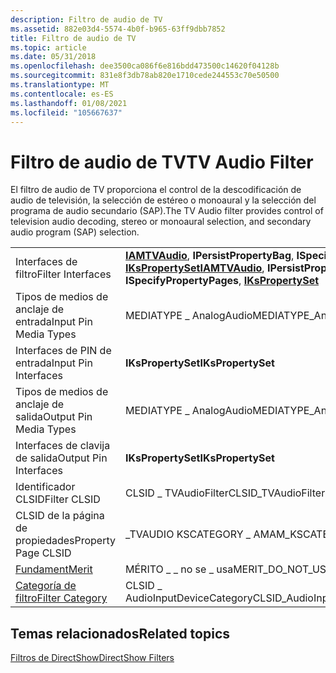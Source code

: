 ```yaml
---
description: Filtro de audio de TV
ms.assetid: 882e03d4-5574-4b0f-b965-63ff9dbb7852
title: Filtro de audio de TV
ms.topic: article
ms.date: 05/31/2018
ms.openlocfilehash: dee3500ca086f6e816bdd473500c14620f04128b
ms.sourcegitcommit: 831e8f3db78ab820e1710cede244553c70e50500
ms.translationtype: MT
ms.contentlocale: es-ES
ms.lasthandoff: 01/08/2021
ms.locfileid: "105667637"
---
```

# <a name="tv-audio-filter"></a><span data-ttu-id="66608-103">Filtro de audio de TV</span><span class="sxs-lookup"><span data-stu-id="66608-103">TV Audio Filter</span></span>

<span data-ttu-id="66608-104">El filtro de audio de TV proporciona el control de la descodificación de audio de televisión, la selección de estéreo o monoaural y la selección del programa de audio secundario (SAP).</span><span class="sxs-lookup"><span data-stu-id="66608-104">The TV Audio filter provides control of television audio decoding, stereo or monoaural selection, and secondary audio program (SAP) selection.</span></span>



|                                          |                                                                                                                                |
|------------------------------------------|--------------------------------------------------------------------------------------------------------------------------------|
| <span data-ttu-id="66608-105">Interfaces de filtro</span><span class="sxs-lookup"><span data-stu-id="66608-105">Filter Interfaces</span></span>                        | <span data-ttu-id="66608-106">[**IAMTVAudio**](/windows/desktop/api/Strmif/nn-strmif-iamtvaudio), **IPersistPropertyBag**, **ISpecifyPropertyPages**, [**IKsPropertySet**](ikspropertyset.md)</span><span class="sxs-lookup"><span data-stu-id="66608-106">[**IAMTVAudio**](/windows/desktop/api/Strmif/nn-strmif-iamtvaudio), **IPersistPropertyBag**, **ISpecifyPropertyPages**, [**IKsPropertySet**](ikspropertyset.md)</span></span> |
| <span data-ttu-id="66608-107">Tipos de medios de anclaje de entrada</span><span class="sxs-lookup"><span data-stu-id="66608-107">Input Pin Media Types</span></span>                    | <span data-ttu-id="66608-108">MEDIATYPE \_ AnalogAudio</span><span class="sxs-lookup"><span data-stu-id="66608-108">MEDIATYPE\_AnalogAudio</span></span>                                                                                                         |
| <span data-ttu-id="66608-109">Interfaces de PIN de entrada</span><span class="sxs-lookup"><span data-stu-id="66608-109">Input Pin Interfaces</span></span>                     | <span data-ttu-id="66608-110">**IKsPropertySet**</span><span class="sxs-lookup"><span data-stu-id="66608-110">**IKsPropertySet**</span></span>                                                                                                             |
| <span data-ttu-id="66608-111">Tipos de medios de anclaje de salida</span><span class="sxs-lookup"><span data-stu-id="66608-111">Output Pin Media Types</span></span>                   | <span data-ttu-id="66608-112">MEDIATYPE \_ AnalogAudio</span><span class="sxs-lookup"><span data-stu-id="66608-112">MEDIATYPE\_AnalogAudio</span></span>                                                                                                         |
| <span data-ttu-id="66608-113">Interfaces de clavija de salida</span><span class="sxs-lookup"><span data-stu-id="66608-113">Output Pin Interfaces</span></span>                    | <span data-ttu-id="66608-114">**IKsPropertySet**</span><span class="sxs-lookup"><span data-stu-id="66608-114">**IKsPropertySet**</span></span>                                                                                                             |
| <span data-ttu-id="66608-115">Identificador CLSID</span><span class="sxs-lookup"><span data-stu-id="66608-115">Filter CLSID</span></span>                             | <span data-ttu-id="66608-116">CLSID \_ TVAudioFilter</span><span class="sxs-lookup"><span data-stu-id="66608-116">CLSID\_TVAudioFilter</span></span>                                                                                                           |
| <span data-ttu-id="66608-117">CLSID de la página de propiedades</span><span class="sxs-lookup"><span data-stu-id="66608-117">Property Page CLSID</span></span>                      | <span data-ttu-id="66608-118">\_TVAUDIO KSCATEGORY \_ AM</span><span class="sxs-lookup"><span data-stu-id="66608-118">AM\_KSCATEGORY\_TVAUDIO</span></span>                                                                                                        |
| [<span data-ttu-id="66608-119">Fundament</span><span class="sxs-lookup"><span data-stu-id="66608-119">Merit</span></span>](merit.md)                       | <span data-ttu-id="66608-120">MÉRITO \_ \_ no se \_ usa</span><span class="sxs-lookup"><span data-stu-id="66608-120">MERIT\_DO\_NOT\_USE</span></span>                                                                                                            |
| [<span data-ttu-id="66608-121">Categoría de filtro</span><span class="sxs-lookup"><span data-stu-id="66608-121">Filter Category</span></span>](filter-categories.md) | <span data-ttu-id="66608-122">CLSID \_ AudioInputDeviceCategory</span><span class="sxs-lookup"><span data-stu-id="66608-122">CLSID\_AudioInputDeviceCategory</span></span>                                                                                                |



 

## <a name="related-topics"></a><span data-ttu-id="66608-123">Temas relacionados</span><span class="sxs-lookup"><span data-stu-id="66608-123">Related topics</span></span>

<dl> <dt>

[<span data-ttu-id="66608-124">Filtros de DirectShow</span><span class="sxs-lookup"><span data-stu-id="66608-124">DirectShow Filters</span></span>](directshow-filters.md)
</dt> </dl>

 

 



